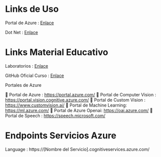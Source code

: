 
# Links de Uso

Portal de Azure : [Enlace](https://portal.azure.com/)

Dot Net : [Enlace](https://dotnet.microsoft.com/en-us/download)

# Links Material Educativo

Laboratorios : [Enlace](https://microsoftlearning.github.io/AI-102-AIEngineer/)

GitHub Oficial Curso : [Enlace](https://github.com/MicrosoftLearning/AI-102-AIEngineer)

Portales de Azure

📌 Portal de Azure : https://portal.azure.com/
📌 Portal de Computer Vision : https://portal.vision.cognitive.azure.com/
📌 Portal de Custom Vision : https://www.customvision.ai/
📌 Portal de Machine Learning: https://ml.azure.com/
📌 Portal de Azure Openai: https://oai.azure.com/
📌 Portal de Speech : https://speech.microsoft.com/

# Endpoints Servicios Azure

Language : https://[Nombre del Servicio].cognitiveservices.azure.com/
